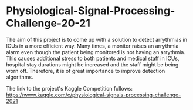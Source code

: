# Physiological-Signal-Processing-Challenge-20-21

The aim of this project is to come up with a solution to detect arrythmias in ICUs in a more efficient way. Many times, a monitor raises an arrythmia alarm even though the patient being monitored is not having an arrythmia. This causes additional stress to both patients and medical staff in ICUs, hospital stay durations might be increased and the staff might be being worn off. Therefore, it is of great importance to improve detection algorithms.

The link to the project's Kaggle Competition follows: https://www.kaggle.com/c/physiological-signals-processing-challenge-2021

